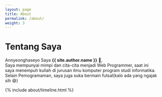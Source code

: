 ```yaml
---
layout: page
title: About
permalink: /about/
weight: 3
---
```


# **Tentang Saya**

Annyeonghaseyo Saya **{{ site.author.name }}** :wave:,<br>
Saya mempunyai mimpi dan cita-cita menjadi Web Programmer, saat ini saya menempuh kuliah di jurusan ilmu komputer program studi informatika.
Selain Pemogramaman, saya juga suka bermain futsal(kalo ada yang ngajak sih :smile:)


<!-- <div class="row">
{% include about/skills.html title="Programming Skills" source=site.data.programming-skills %}
{% include about/skills.html title="Other Skills" source=site.data.other-skills %}
</div> -->

<div class="row">
{% include about/timeline.html %}
</div>